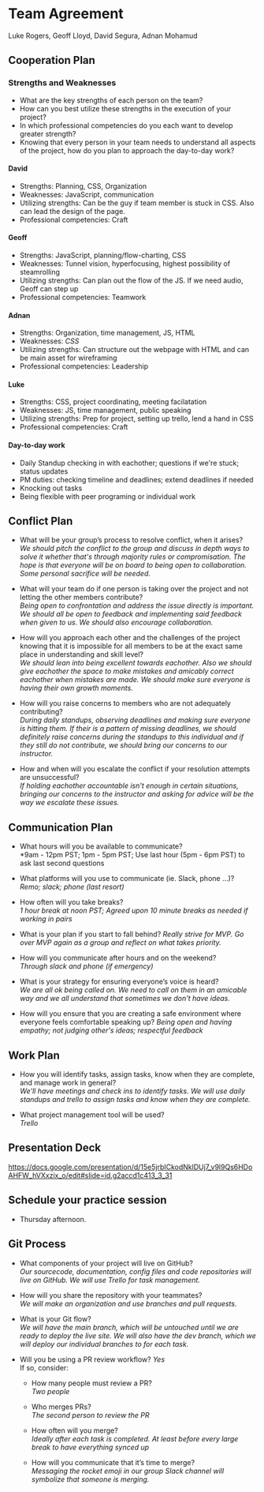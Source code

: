 # Team Agreement

Luke Rogers, Geoff Lloyd, David Segura, Adnan Mohamud  

## Cooperation Plan  

### Strengths and Weaknesses  

* What are the key strengths of each person on the team?
* How can you best utilize these strengths in the execution of your project?
* In which professional competencies do you each want to develop greater strength?
* Knowing that every person in your team needs to understand all aspects of the project, how do you plan to approach the day-to-day work?

#### David

* Strengths: Planning, CSS, Organization
* Weaknesses: JavaScript, communication
* Utilizing strengths: Can be the guy if team member is stuck in CSS. Also can lead the design of the page.
* Professional competencies: Craft

#### Geoff

* Strengths: JavaScript, planning/flow-charting, CSS
* Weaknesses: Tunnel vision, hyperfocusing, highest possibility of steamrolling
* Utilizing strengths: Can plan out the flow of the JS. If we need audio, Geoff can step up
* Professional competencies: Teamwork

#### Adnan

* Strengths: Organization, time management, JS, HTML
* Weaknesses: *CSS*
* Utilizing strengths: Can structure out the webpage with HTML and can be main asset for wireframing
* Professional competencies: Leadership

#### Luke

* Strengths: CSS, project coordinating, meeting facilatation
* Weaknesses: JS, time management, public speaking
* Utilizing strengths: Prep for project, setting up trello, lend a hand in CSS
* Professional competencies: Craft

#### Day-to-day work

* Daily Standup checking in with eachother; questions if we're stuck; status updates
* PM duties: checking timeline and deadlines; extend deadlines if needed
* Knocking out tasks
* Being flexible with peer programing or individual work

## Conflict Plan  

* What will be your group’s process to resolve conflict, when it arises?  
  *We should pitch the conflict to the group and discuss in depth ways to solve it whether that's through majority rules or compromisation. The hope is that everyone will be on board to being open to collaboration. Some personal sacrifice will be needed.*  

* What will your team do if one person is taking over the project and not letting the other members contribute?  
  *Being open to confrontation and address the issue directly is important. We should all be open to feedback and implementing said feedback when given to us. We should also encourage collaboration.*  

* How will you approach each other and the challenges of the project knowing that it is impossible for all members to be at the exact same place in understanding and skill level?  
  *We should lean into being excellent towards eachother. Also we should give eachother the space to make mistakes and amicably correct eachother when mistakes are made. We should make sure everyone is having their own growth moments.*  

* How will you raise concerns to members who are not adequately contributing?  
  *During daily standups, observing deadlines and making sure everyone is hitting them. If their is a pattern of missing deadlines, we should definitely raise concerns during the standups to this individual and if they still do not contribute, we should bring our concerns to our instructor.*  

* How and when will you escalate the conflict if your resolution attempts are unsuccessful?  
  *If holding eachother accountable isn't enough in certain situations, bringing our concerns to the instructor and asking for advice will be the way we escalate these issues.*  

## Communication Plan  

* What hours will you be available to communicate?  
  *9am - 12pm PST; 1pm - 5pm PST; Use last hour (5pm - 6pm PST) to ask last second questions

* What platforms will you use to communicate (ie. Slack, phone …)?  
  *Remo; slack; phone (last resort)*

* How often will you take breaks?  
  *1 hour break at noon PST; Agreed upon 10 minute breaks as needed if working in pairs*  

* What is your plan if you start to fall behind?
  *Really strive for MVP. Go over MVP again as a group and reflect on what takes priority.*  

* How will you communicate after hours and on the weekend?  
  *Through slack and phone (if emergency)*  

* What is your strategy for ensuring everyone’s voice is heard?  
  *We are all ok being called on. We need to call on them in an amicable way and we all understand that sometimes we don't have ideas.*  

* How will you ensure that you are creating a safe environment where everyone feels comfortable speaking up?
  *Being open and having empathy; not judging other's ideas; respectful feedback*  

## Work Plan  

* How you will identify tasks, assign tasks, know when they are complete, and manage work in general?  
  *We'll have meetings and check ins to identify tasks. We will use daily standups and trello to assign tasks and know when they are complete.*  

* What project management tool will be used?  
  *Trello*  

## Presentation Deck  

<https://docs.google.com/presentation/d/15e5jrbICkodNklDUj7_v9l9Qs6HDoAHFW_hVXxzix_o/edit#slide=id.g2accd1c413_3_31>

## Schedule your practice session  

* Thursday afternoon.

## Git Process  

* What components of your project will live on GitHub?  
  *Our sourcecode, documentation, config files and code repositories will live on GitHub. We will use Trello for task management.*  

* How will you share the repository with your teammates?  
  *We will make an organization and use branches and pull requests.*  

* What is your Git flow?  
  *We will have the main branch, which will be untouched until we are ready to deploy the live site. We will also have the dev branch, which we will deploy our individual branches to for each task.*  

* Will you be using a PR review workflow? *Yes*  
If so, consider:
  * How many people must review a PR?  
    *Two people*  

  * Who merges PRs?  
    *The second person to review the PR*  

  * How often will you merge?  
    *Ideally after each task is completed. At least before every large break to have everything synced up*  
  
  * How will you communicate that it’s time to merge?  
    *Messaging the rocket emoji in our group Slack channel will symbolize that someone is merging.*  
